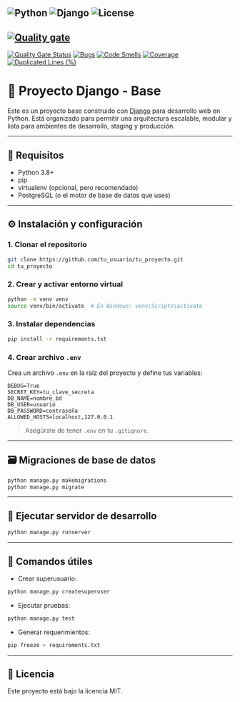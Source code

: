 ![Python](https://img.shields.io/badge/Python-3.13-blue.svg)
![Django](https://img.shields.io/badge/Django-4.2-success)
![License](https://img.shields.io/badge/license-MIT-green.svg)
---
[![Quality gate](https://sonarcloud.io/api/project_badges/quality_gate?project=sysazure_Orquestador&token=132b96f3e735260ee6446906a6a5448201ed70b9)](https://sonarcloud.io/summary/new_code?id=sysazure_Orquestador)
---
[![Quality Gate Status](https://sonarcloud.io/api/project_badges/measure?project=sysazure_Orquestador&metric=alert_status&token=132b96f3e735260ee6446906a6a5448201ed70b9)](https://sonarcloud.io/summary/new_code?id=sysazure_Orquestador)
[![Bugs](https://sonarcloud.io/api/project_badges/measure?project=sysazure_Orquestador&metric=bugs&token=132b96f3e735260ee6446906a6a5448201ed70b9)](https://sonarcloud.io/summary/new_code?id=sysazure_Orquestador)
[![Code Smells](https://sonarcloud.io/api/project_badges/measure?project=sysazure_Orquestador&metric=code_smells&token=132b96f3e735260ee6446906a6a5448201ed70b9)](https://sonarcloud.io/summary/new_code?id=sysazure_Orquestador)
[![Coverage](https://sonarcloud.io/api/project_badges/measure?project=sysazure_Orquestador&metric=coverage&token=132b96f3e735260ee6446906a6a5448201ed70b9)](https://sonarcloud.io/summary/new_code?id=sysazure_Orquestador)
[![Duplicated Lines (%)](https://sonarcloud.io/api/project_badges/measure?project=sysazure_Orquestador&metric=duplicated_lines_density&token=132b96f3e735260ee6446906a6a5448201ed70b9)](https://sonarcloud.io/summary/new_code?id=sysazure_Orquestador)

# 🐍 Proyecto Django - Base

Este es un proyecto base construido con [Django](https://www.djangoproject.com/) para desarrollo web en Python. Está organizado para permitir una arquitectura escalable, modular y lista para ambientes de desarrollo, staging y producción.

---

## 🚀 Requisitos

- Python 3.8+
- pip
- virtualenv (opcional, pero recomendado)
- PostgreSQL (o el motor de base de datos que uses)

---

## ⚙️ Instalación y configuración

### 1. Clonar el repositorio

```bash
git clone https://github.com/tu_usuario/tu_proyecto.git
cd tu_proyecto
```

### 2. Crear y activar entorno virtual

```bash
python -m venv venv
source venv/bin/activate  # En Windows: venv\Scripts\activate
```

### 3. Instalar dependencias

```bash
pip install -r requirements.txt
```

### 4. Crear archivo `.env`

Crea un archivo `.env` en la raíz del proyecto y define tus variables:

```env
DEBUG=True
SECRET_KEY=tu_clave_secreta
DB_NAME=nombre_bd
DB_USER=usuario
DB_PASSWORD=contraseña
ALLOWED_HOSTS=localhost,127.0.0.1
```

> Asegúrate de tener `.env` en tu `.gitignore`.

---

## 🗃️ Migraciones de base de datos

```bash
python manage.py makemigrations
python manage.py migrate
```

---

## 🧪 Ejecutar servidor de desarrollo

```bash
python manage.py runserver
```

---

## 🧰 Comandos útiles

- Crear superusuario:

```bash
python manage.py createsuperuser
```

- Ejecutar pruebas:

```bash
python manage.py test
```

- Generar requerimientos:

```bash
pip freeze > requirements.txt
```

---

## 📄 Licencia

Este proyecto está bajo la licencia MIT.


